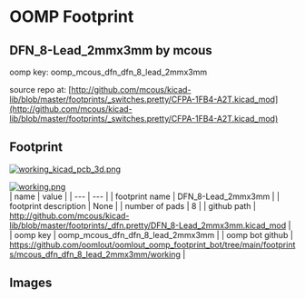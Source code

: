 # OOMP Footprint  
## DFN_8-Lead_2mmx3mm  by mcous  
  
oomp key: oomp_mcous_dfn_dfn_8_lead_2mmx3mm  
  
source repo at: [http://github.com/mcous/kicad-lib/blob/master/footprints/_switches.pretty/CFPA-1FB4-A2T.kicad_mod](http://github.com/mcous/kicad-lib/blob/master/footprints/_switches.pretty/CFPA-1FB4-A2T.kicad_mod)  
## Footprint  
  
[![working_kicad_pcb_3d.png](working_kicad_pcb_3d_600.png)](working_kicad_pcb_3d.png)  
  
[![working.png](working_600.png)](working.png)  
| name | value | 
| --- | --- | 
| footprint name | DFN_8-Lead_2mmx3mm | 
| footprint description | None | 
| number of pads | 8 | 
| github path | http://github.com/mcous/kicad-lib/blob/master/footprints/_dfn.pretty/DFN_8-Lead_2mmx3mm.kicad_mod | 
| oomp key | oomp_mcous_dfn_dfn_8_lead_2mmx3mm | 
| oomp bot github | https://github.com/oomlout/oomlout_oomp_footprint_bot/tree/main/footprints/mcous_dfn_dfn_8_lead_2mmx3mm/working | 
## Images  
